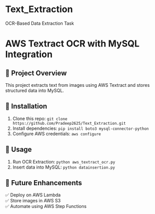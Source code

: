 # Text_Extraction
OCR-Based Data Extraction Task
# AWS Textract OCR with MySQL Integration

## 🔹 Project Overview
This project extracts text from images using AWS Textract and stores structured data into MySQL.

## 🔹 Installation
1. Clone this repo: `git clone https://github.com/Pradeep2625/Text_Extraction.git`
2. Install dependencies: `pip install boto3 mysql-connector-python`
3. Configure AWS credentials: `aws configure`

## 🔹 Usage
1. Run OCR Extraction: `python aws_textract_ocr.py`
2. Insert data into MySQL: `python datainsertion.py`

## 🔹 Future Enhancements
✅ Deploy on AWS Lambda  
✅ Store images in AWS S3  
✅ Automate using AWS Step Functions  

